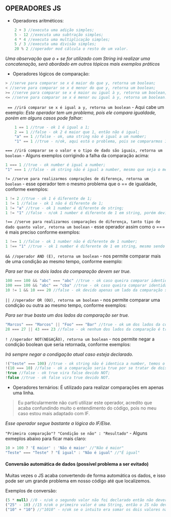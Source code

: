 ## OPERADORES JS
- Operadores aritméticos:

```javascript
    2 + 3 //executa uma adição simples;
    5 - 12 //executa uma subtração simples;
    4 * 4 //executa uma multiplicação simples;
    5 / 3 //executa uma divisão simples;
    20 % 2 //operador mod cálcula o resto de um valor.
```
*Uma observação que o + se for utilizado com String irá realizar uma concatenação, será abordado em outros tópicos mais exemplos práticos*

- Operadores lógicos de comparação:

```javascript
> //serve para comparar se x é maior do que y, retorna um boolean;
< //serve para comparar se x é menor do que y, retorna um boolean;
>= //serve para comparar se x é maior ou igual à y, retorna um boolean;
<= //serve para comparar se x é menor ou igual à y, retorna um boolean.
```

` == //irá comparar se x é igual a y, retorna um boolean` - Aqui cabe um exemplo:
*Este operador tem um problema, pois ele compara igualdade, porém em alguns casos pode falhar:*

```javascript
    1 == 1 //true - ok 1 é igual a 1;
    2 == 1 //false - ok 2 é maior que 1, então não é igual;
    "a" == 1 //false - ok, uma string não é igual a um number;
    "1" == 1 //true - n/ok, aqui está o problema, pois se compararmos 1 number e 1 string ele acusa que são iguais, isso pode comprometer o código, nesse caso é aconselhável utilizar o operador ===.
```

`=== //irá comparar se o valor e o tipo de dado são iguais, retorna um boolean` - Alguns exemplos corrigindo a falha da comparação acima:

```javascript
1 === 1 //true - ok number é igual a number;
"1" === 1 //false - ok string não é igual a number, mesmo que seja o mesmo valor.
```

`!= //serve para realizarmos comprações de diferença, retorna um boolean`  - esse operador tem o mesmo problema que o == de igualdade, conforme exemplos:

```javascript
1 != 2 //true - ok 1 é diferente de 1;
1 != 1 //false - ok 1 não é diferente de 1;
1 != "a" //true - ok 1 number é diferente de string;
1 != "1" //false - n/ok 1 number é diferente de 1 em string, porém devido ter o mesmo valor o dado o sistema entende que não são diferentes.
```

`!== //serve para realizarmos comparações de diferença, tanto tipo de dado quanto valor, retorna um boolean` - esse operador assim como o === é mais preciso conforme exemplos:

```javascript
1 !== 1 //false - ok 1 number não é diferente de 1 number;
1 !== "1" //true - ok 1 number é diferente de 1 em string, mesmo sendo mesmo valor.
```

`&& //operador AND (E), retorna um boolean` - nos permite comparar mais de uma condição ao mesmo tempo, conforme exemplo:

*Para ser true os dois lados da comparação devem ser true.*
```javascript
100 === 100 && "abc" === "abc" //true - ok caso queira comparar identidade de valor e tipo de dado;
100 === 100 && "abc" == "cba" //true - ok caso queira comparar identidade de valor e tipo de dado no primeiro caso e apenas igualdade de tipo de dado no segundo caso;
10 != 1 && 10 === 20 //false - ok devido apenas um lado da comparação ser true.
```

`|| //operador OR (OU), retorna um boolean` - nos permite comparar uma condição ou outra ao mesmo tempo, conforme exemplos:

*Para ser true basta um dos lados da comparação ser true.*
```javascript
"Marcos" === "Marcos" || "Foo" === "Bar" //true - ok um dos lados da comparação é true;
28 === 27 || 43 === 23 //false - ok nenhum dos lados da comparação é true.
```

`! //operador NOT(NEGAÇÃO), retorna um boolean` - nos permite negar a condição boolean que seria retornada, conforme exemplos:

*Irá sempre negar a condigação atual caso esteja declarado.*
```javascript
!("teste" === 100) //true - ok string não é identica a number, temos o NOT;
!(10 === 10) //false - ok a comparação seria true por se tratar de dois numbers, mas temos o NOT;
!true //false - ok true vira false devido NOT;
!false //true - ok false vira true devido NOT.
```

- Operadores ternários:
É utilizado para realizar comparações em apenas uma linha.
> Eu particularmente não curti utilizar este operador, acredito que acaba confundindo muito o entendimento do código, pois no meu caso estou mais adaptado com IF.

*Esse operador segue bastante a lógica do IF/Else.*

`"Primeira comparação"? "Condição se não" : "Resultado"` - Alguns exmeplos abaixo para ficar mais claro:

```javascript
10 > 100 ? 'É maior' : 'Não é maior' //"Não é maior"
"Teste" === "Teste" ? "É igual" : "Não é igual" //"É igual"
```

#### Conversão automática de dados (possível problema a ser evitado)
Muitas vezes o JS acaba convertendo de forma automática os dados, e isso pode ser um grande problema em nosso código até que localizemos.

Exemplos de conversão:
```javascript
(5 * null) //0 - n/ok o segundo valor não foi declarado então não deveria ter sido executado está multiplicação;
("25" - 10) //15 n/ok o primeiro valor é uma String, então o JS não deveria ter realizado essa subtração;
("10" + "10") //"1010" - n/ok se o intuito era somar os dois valores não deveriam ser declarados como String, pois o que ocorreu foi a concetenação dos mesmos, quando utilizado + entre String os textos irão se juntar tornando-se um apenas.
```
